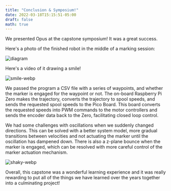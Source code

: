 ```yaml
---
title: "Conclusion & Symposium!"
date: 2022-03-18T15:15:51-05:00
draft: false
math: true
---
```


We presented Opus at the capstone symposium! It was a great success. 

Here's a photo of the finished robot in the middle of a marking session: 

![diagram](/blog/images/integrated_device.jpg)

Here's a video of it drawing a smile!

![smile-webp](/blog/images/smile.webp)

We passed the program a CSV file with a series of waypoints, and whether the marker is engaged for the waypoint or not. The on-board Raspberry Pi Zero makes the trajectory, converts the trajectory to spool speeds, and sends the requested spool speeds to the Pico Board. This board converts the requested speeds into PWM commands to the motor controllers and sends the encoder data back to the Zero, facilitating closed loop control.

We had some challenges with oscillations when we suddenly changed directions. This can be solved with a better system model, more gradual transitions between velocities and not actuating the marker until the oscillation has dampened down. There is also a z-plane bounce when the marker is engaged, which can be resolved with more careful control of the marker actuation mechanism. 

![shaky-webp](/blog/images/shaky.webp)

Overall, this capstone was a wonderful learning experience and it was really rewarding to put all of the things we have learned over the years together into a culminating project!